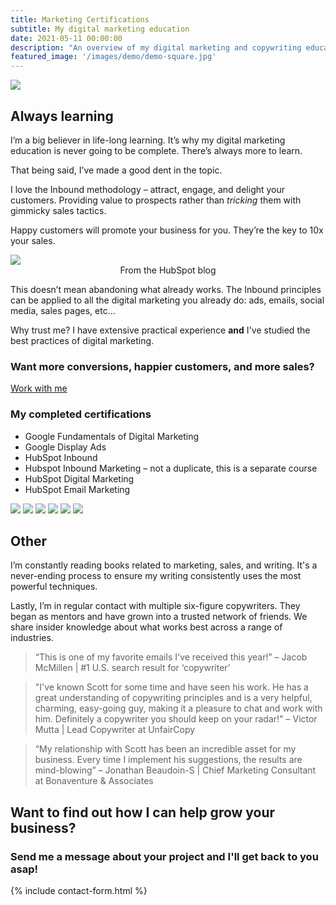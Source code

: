```yaml
---
title: Marketing Certifications
subtitle: My digital marketing education
date: 2021-05-11 00:00:00
description: "An overview of my digital marketing and copywriting education."
featured_image: '/images/demo/demo-square.jpg'
---
```


![](/images/demo/demo-landscape.jpg)

## Always learning

I’m a big believer in life-long learning. It’s why my digital marketing education is never going to be complete. There’s always more to learn. 

That being said, I’ve made a good dent in the topic.

I love the Inbound methodology – attract, engage, and delight your customers. Providing value to prospects rather than *tricking* them with gimmicky sales tactics. 

Happy customers will promote your business for you. They’re the key to 10x your sales. 

<div class="gallery" data-columns="1">
<img src="/images/certs/flywheel.jpg">
</div>
<div align="center">From the HubSpot blog</div>

This doesn’t mean abandoning what already works. The Inbound principles can be applied to all the digital marketing you already do: ads, emails, social media, sales pages, etc...

Why trust me? I have extensive practical experience **and** I've studied the best practices of digital marketing.


### Want more conversions, happier customers, and more sales?
<a href="https://scott-oneill.co.uk/contact" class="button button--large">Work with me</a>

### My completed certifications

 * Google Fundamentals of Digital Marketing
 * Google Display Ads
 * HubSpot Inbound
 * Hubspot Inbound Marketing – not a duplicate, this is a separate course
 * HubSpot Digital Marketing
 * HubSpot Email Marketing

<div class="gallery" data-columns="1">
	<img src="/images/certs/InboundCert.png">
	<img src="/images/certs/digital-marketing.jpg">
	<img src="/images/certs/HubSpotDigitalAdvertising.png">
	<img src="/images/certs/HubSpotEmailMarketingCertification.png">
             <img src="/images/certs/GoogleAdsDisplayCertification.jpg">
              <img src="/images/certs/HubSpotInboundMarketing.png">
</div>

## Other
I’m constantly reading books related to marketing, sales, and writing. It's a never-ending process to ensure my writing consistently uses the most powerful techniques.

Lastly, I’m in regular contact with multiple six-figure copywriters. They began as mentors and have grown into a trusted network of friends. We share insider knowledge about what works best across a range of industries.

<blockquote>“This is one of my favorite emails I've received this year!” –  Jacob McMillen | #1 U.S. search result for ‘copywriter’</blockquote>

<blockquote>"I've known Scott for some time and have seen his work. He has a great understanding of copywriting principles and is a very helpful, charming, easy-going guy, making it a pleasure to chat and work with him. Definitely a copywriter you should keep on your radar!" – Victor Mutta | Lead Copywriter at UnfairCopy</blockquote>

<blockquote>“My relationship with Scott has been an incredible asset for my business. Every time I implement his suggestions, the results are mind-blowing” – Jonathan Beaudoin-S | Chief Marketing Consultant at Bonaventure & Associates</blockquote>

## Want to find out how I can help grow your business?
### Send me a message about your project and I'll get back to you asap!
{% include contact-form.html %}



